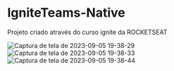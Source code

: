 # IgniteTeams-Native
Projeto criado através do curso ignite  da ROCKETSEAT 


![Captura de tela de 2023-09-05 19-38-29](https://github.com/Rodrigueira97/IgniteTeams-Native/assets/93230930/0afec706-5c51-4a7a-aeb0-22ae903d7e4f)
![Captura de tela de 2023-09-05 19-38-33](https://github.com/Rodrigueira97/IgniteTeams-Native/assets/93230930/a6f2b414-60f1-4bb5-8750-4e04592bf2e6)
![Captura de tela de 2023-09-05 19-38-44](https://github.com/Rodrigueira97/IgniteTeams-Native/assets/93230930/6f8e678c-e491-4c9a-8c2f-61dd9014ab41)
